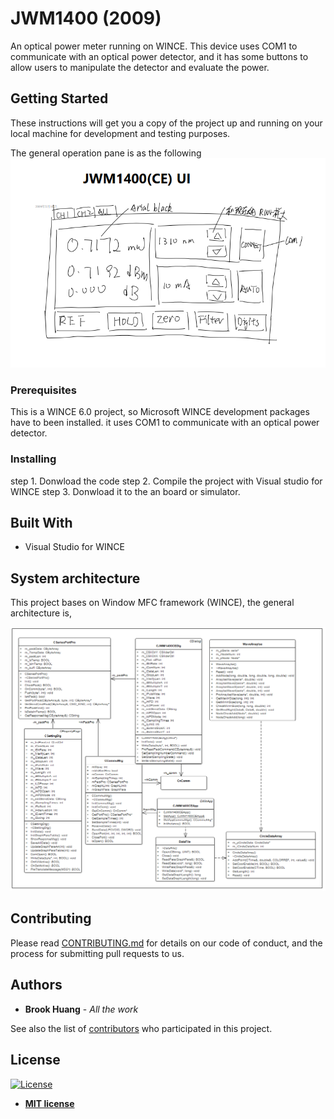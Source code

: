 # JWM1400 (2009)
An optical power meter running on WINCE. This device uses COM1 to communicate with an optical power detector, and it has some buttons to allow users to manipulate the detector and evaluate the power.

## Getting Started

These instructions will get you a copy of the project up and running on your local machine for development and testing purposes. 

The general operation pane is as the following
![](https://github.com/Borrk/JWM1400/raw/master/doc/UI_specification.png)

### Prerequisites

This is a WINCE 6.0 project, so Microsoft WINCE development packages have to been installed.
it uses COM1 to communicate with an optical power detector.

### Installing

step 1. Donwload the code
step 2. Compile the project with Visual studio for WINCE
step 3. Donwload it to the an board or simulator.

## Built With

* Visual Studio for WINCE

## System architecture
This project bases on Window MFC framework (WINCE), the general architecture is,

![](https://github.com/Borrk/JWM1400/raw/master/doc/System_architecture.png)

## Contributing

Please read [CONTRIBUTING.md](https://gist.github.com/PurpleBooth/b24679402957c63ec426) for details on our code of conduct, and the process for submitting pull requests to us.

## Authors

* **Brook Huang** - *All the work*

See also the list of [contributors](https://github.com/Borrk/Enzyme-labeled-instrument.git/contributors) who participated in this project.

## License
[![License](http://img.shields.io/:license-mit-blue.svg?style=flat-square)](http://badges.mit-license.org)

- **[MIT license](http://opensource.org/licenses/mit-license.php)**


